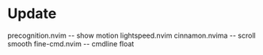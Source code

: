 # Update
precognition.nvim -- show motion
lightspeed.nvim
cinnamon.nvima -- scroll smooth
fine-cmd.nvim -- cmdline float
